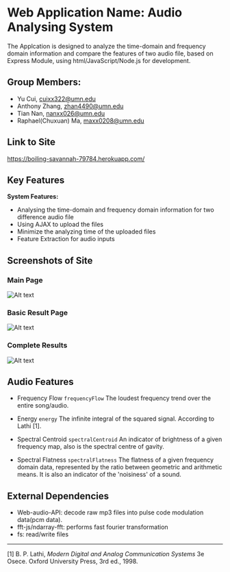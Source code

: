 # Web Application Name: Audio Analysing System

The Applcation is designed to analyze the time-domain and frequency domain information and compare the features of two audio file, based on Express Module, using html/JavaScript/Node.js for development.

## Group Members:

* Yu Cui, cuixx322@umn.edu
* Anthony Zhang, zhan4490@umn.edu
* Tian Nan, nanxx026@umn.edu
* Raphael(Chuxuan) Ma, maxx0208@umn.edu


## Link to Site

<https://boiling-savannah-79784.herokuapp.com/>


## Key Features

**System Features:**

* Analysing the time-domain and frequency domain information for two difference audio file
* Using AJAX to upload the files
* Minimize the analyzing time of the uploaded files
* Feature Extraction for audio inputs


## Screenshots of Site

### Main Page
![Alt text](https://github.com/umn-5117-f17/module-1-group-assignment-great-firewall/blob/master/files/screenShot1.jpg)
### Basic Result Page
![Alt text](https://github.com/umn-5117-f17/module-1-group-assignment-great-firewall/blob/master/files/screenShot2.png)
### Complete Results
![Alt text](https://github.com/umn-5117-f17/module-1-group-assignment-great-firewall/blob/master/files/screenShot3.png)



## Audio Features 

* Frequency Flow
`frequencyFlow`
The loudest frequency trend over the entire song/audio.
* Energy 
`energy`
The infinite integral of the squared signal. According to Lathi [1].

* Spectral Centroid
`spectralCentroid`
An indicator of brightness of a given frequency map, also is the spectral centre of gavity.

* Spectral Flatness
`spectralFlatness`
The flatness of a given frequency domain data, represented by the ratio between geometric and arithmetic means. It is also an indicator of  the 'noisiness' of a sound.



## External Dependencies


* Web-audio-API: decode raw mp3 files into pulse code modulation data(pcm data).
* fft-js/ndarray-fft: performs fast fourier transformation
* fs: read/write files



***

[1] B. P. Lathi, *Modern Digital and Analog Communication Systems* 3e Osece. Oxford University Press, 3rd ed., 1998.
